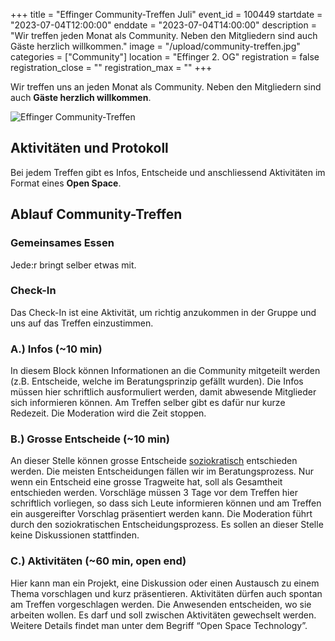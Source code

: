 +++
title = "Effinger Community-Treffen Juli"
event_id = 100449
startdate = "2023-07-04T12:00:00"
enddate = "2023-07-04T14:00:00"
description = "Wir treffen jeden Monat als Community. Neben den Mitgliedern sind auch Gäste herzlich willkommen."
image = "/upload/community-treffen.jpg"
categories = ["Community"]
location = "Effinger 2. OG"
registration = false
registration_close = ""
registration_max = ""
+++

Wir treffen uns an jeden Monat als Community. Neben den Mitgliedern sind auch **Gäste herzlich willkommen**.

![Effinger Community-Treffen](/upload/community-treffen.jpg)

## Aktivitäten und Protokoll

Bei jedem Treffen gibt es Infos, Entscheide und anschliessend Aktivitäten im Format eines **Open Space**. 

## Ablauf Community-Treffen

### Gemeinsames Essen

Jede:r bringt selber etwas mit.

### Check-In

Das Check-In ist eine Aktivität, um richtig anzukommen in der Gruppe und uns auf das Treffen einzustimmen.

### A.) Infos (~10 min)

In diesem Block können Informationen an die Community mitgeteilt werden (z.B. Entscheide, welche im Beratungsprinzip gefällt wurden). Die Infos müssen hier schriftlich ausformuliert werden, damit abwesende Mitglieder sich informieren können. Am Treffen selber gibt es dafür nur kurze Redezeit. Die Moderation wird die Zeit stoppen.

### B.) Grosse Entscheide (~10 min)

An dieser Stelle können grosse Entscheide [soziokratisch](/organisation/soziokratie/) entschieden werden. Die meisten Entscheidungen fällen wir im Beratungsprozess. Nur wenn ein Entscheid eine grosse Tragweite hat, soll als Gesamtheit entschieden werden. Vorschläge müssen 3 Tage vor dem Treffen hier schriftlich vorliegen, so dass sich Leute informieren können und am Treffen ein ausgereifter Vorschlag präsentiert werden kann. Die Moderation führt durch den soziokratischen Entscheidungsprozess. Es sollen an dieser Stelle keine Diskussionen stattfinden.

### C.) Aktivitäten (~60 min, open end)

Hier kann man ein Projekt, eine Diskussion oder einen Austausch zu einem Thema vorschlagen und kurz präsentieren. 
Aktivitäten dürfen auch spontan am Treffen vorgeschlagen werden. Die Anwesenden entscheiden, wo sie arbeiten wollen. 
Es darf und soll zwischen Aktivitäten gewechselt werden. Weitere Details findet man unter dem Begriff “Open Space Technology”.
